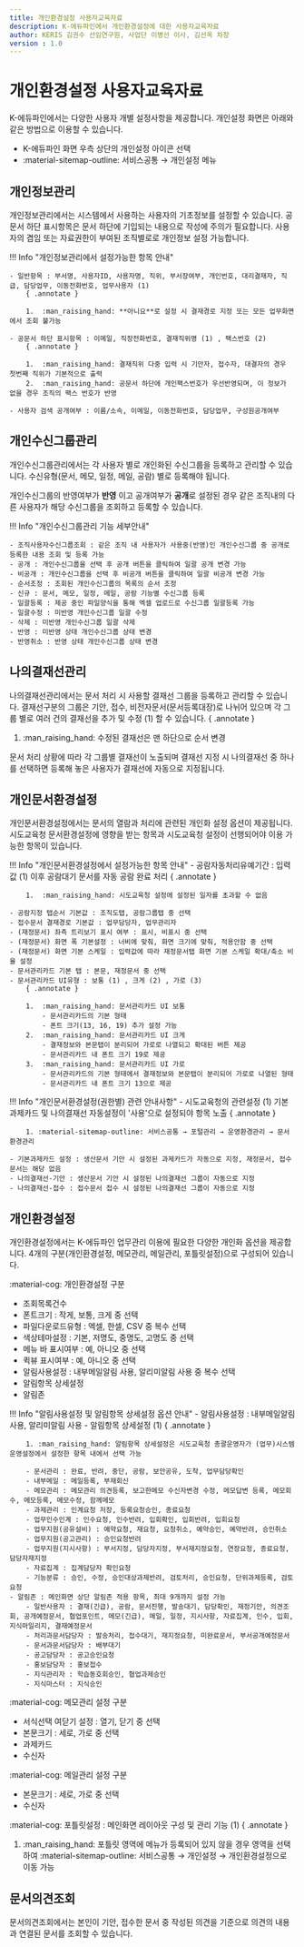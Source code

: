 ```yaml
---
title: 개인환경설정 사용자교육자료
description: K-에듀파인에서 개인환경설정에 대한 사용자교육자료
author: KERIS 김권수 선임연구원, 사업단 이병선 이사, 김선옥 차장
version : 1.0
---
```


# 개인환경설정 사용자교육자료

K-에듀파인에서는 다양한 사용자 개별 설정사항을 제공합니다. 개인설정 화면은 아래와 같은 방법으로 이용할 수 있습니다.

- K-에듀파인 화면 우측 상단의 개인설정 아이콘 선택
- :material-sitemap-outline: 서비스공통 → 개인설정 메뉴


## 개인정보관리

개인정보관리에서는 시스템에서 사용하는 사용자의 기초정보를 설정할 수 있습니다. 공문서 하단 표시항목은 문서 하단에 기입되는 내용으로 작성에 주의가 필요합니다. 사용자의 겸임 또는 자료권한이 부여된 조직별로로 개인정보 설정 가능합니다.

!!! Info "개인정보관리에서 설정가능한 항목 안내"

	- 일반항목 : 부서명, 사용자ID, 사용자명, 직위, 부서장여부, 개인번호, 대리결재자, 직급, 담당업무, 이동전화번호, 업무사용자 (1) 
		{ .annotate }
		
		1.  :man_raising_hand: **아니요**로 설정 시 결재경로 지정 또는 모든 업무화면에서 조회 불가능
	
	- 공문서 하단 표시항목 : 이메일, 직장전화번호, 결재직위명 (1) , 팩스번호 (2) 
		{ .annotate }
		
		1.  :man_raising_hand: 결재직위 다중 입력 시 기안자, 접수자, 대결자의 경우 첫번째 직위가 기본적으로 출력
		2.  :man_raising_hand: 공문서 하단에 개인팩스번호가 우선반영되며, 이 정보가 없을 경우 조직의 팩스 번호가 반영
	
	- 사용자 검색 공개여부 : 이름/소속, 이메일, 이동전화번호, 담당업무, 구성원공개여부


## 개인수신그룹관리

개인수신그룹관리에서는 각 사용자 별로 개인화된 수신그룹을 등록하고 관리할 수 있습니다. 수신유형(문서, 메모, 일정, 메일, 공람) 별로 등록해야 됩니다.

개인수신그룹의 반영여부가 **반영** 이고 공개여부가 **공개**로 설정된 경우 같은 조직내의 다른 사용자가 해당 수신그룹을 조회하고 등록할 수 있습니다.

!!! Info "개인수신그룹관리 기능 세부안내"

	- 조직사용자수신그룹조회 : 같은 조직 내 사용자가 사용중(반영)인 개인수신그룹 중 공개로 등록한 내용 조회 및 등록 가능
	- 공개 : 개인수신그룹을 선택 후 공개 버튼을 클릭하여 일괄 공개 변경 가능
	- 비공개 : 개인수신그룹을 선택 후 비공개 버튼을 클릭하여 일괄 비공개 변경 가능
	- 순서조정 : 조회된 개인수신그룹의 목록의 순서 조정
	- 신규 : 문서, 메모, 일정, 메일, 공람 기능별 수신그룹 등록
	- 일괄등록 : 제공 중인 파일양식을 통해 엑셀 업로드로 수신그룹 일괄등록 가능
	- 일괄수정 : 미반영 개인수신그룹 일괄 수정
	- 삭제 : 미반영 개인수신그룹 일괄 삭제 
	- 반영 : 미반영 상태 개인수신그룹 상태 변경
	- 반영취소 : 반영 상태 개인수신그룹 상태 변경 


## 나의결재선관리

나의결재선관리에서는 문서 처리 시 사용할 결재선 그룹을 등록하고 관리할 수 있습니다. 결재선구분의 그룹은 기안, 접수, 비전자문서(문서등록대장)로 나뉘어 있으며 각 그룹 별로 여러 건의 결재선을 추가 및 수정 (1) 할 수 있습니다.
{ .annotate }

1.  :man_raising_hand: 수정된 결재선은 맨 하단으로 순서 변경

문서 처리 상황에 따라 각 그룹별 결재선이 노출되며 결재선 지정 시 나의결재선 중 하나를 선택하면 등록해 놓은 사용자가 결재선에 자동으로 지정됩니다.


## 개인문서환경설정

개인문서환경설정에서는 문서의 열람과 처리에 관련된 개인화 설정 옵션이 제공됩니다. 시도교육청 문서환경설정에 영향을 받는 항목과 시도교육청 설정이 선행되어야 이용 가능한 항목이 있습니다. 

!!! Info "개인문서환경설정에서 설정가능한 항목 안내"
	- 공람자동처리유예기간 : 입력값 (1) 이후 공람대기 문서를 자동 공람 완료 처리
		{ .annotate }
		
		1.  :man_raising_hand: 시도교육청 설정에 설정된 일자를 초과할 수 없음
 
	- 공람지정 탭순서 기본값 : 조직도탭, 공람그룹탭 중 선택
	- 접수문서 결재경로 기본값 : 업무담당자, 업무관리자
	- (재정문서) 좌측 트리보기 표시 여부 : 표시, 비표시 중 선택
	- (재정문서) 화면 폭 기본설정 : 너비에 맞춰, 화면 크기에 맞춰, 적용안함 중 선택
	- (재정문서) 화면 기본 스케일 : 입력값에 따라 재정문서탭 화면 기본 스케일 확대/축소 비율 설정
	- 문서관리카드 기본 탭 : 본문, 재정문서 중 선택
	- 문서관리카드 UI유형 : 보통 (1) , 크게 (2) , 가로 (3)
		{ .annotate }
		
		1.  :man_raising_hand: 문서관리카드 UI 보통
			- 문서관리카드의 기본 형태
			- 폰트 크기(13, 16, 19) 추가 설정 가능
		2.  :man_raising_hand: 문서관리카드 UI 크게
			- 결재정보와 본문탭이 분리되어 가로로 나열되고 확대된 버튼 제공
			- 문서관리카드 내 폰트 크기 19로 제공
		3.  :man_raising_hand: 문서관리카드 UI 가로
			- 문서관리카드의 기본 형태에서 결재정보와 본문탭이 분리되어 가로로 나열된 형태
			- 문서관리카드 내 폰트 크기 13으로 제공
    	

!!! Info "개인문서환경설정(권한별) 관련 안내사항"
	- 시도교육청의 관련설정 (1) 기본과제카드 및 나의결재선 자동설정이 '사용'으로 설정되야 항목 노출
		{ .annotate }

		1. :material-sitemap-outline: 서비스공통 → 포털관리 → 운영환경관리 → 문서환경관리

	- 기본과제카드 설정 : 생산문서 기안 시 설정된 과제카드가 자동으로 지정, 재정문서, 접수문서는 해당 없음
	- 나의결재선-기안 : 생산문서 기안 시 설정된 나의결재선 그룹이 자동으로 지정
	- 나의결재선-접수 : 접수문서 접수 시 설정된 나의결재선 그룹이 자동으로 지정


## 개인환경설정

개인환경설정에서는 K-에듀파인 업무관리 이용에 필요한 다양한 개인화 옵션을 제공합니다. 4개의 구분(개인환경설정, 메모관리, 메일관리, 포틀릿설정)으로 구성되어 있습니다.

:material-cog: 개인환경설정 구분

- 조회목록건수
- 폰트크기 : 작게, 보통, 크게 중 선택
- 파일다운로드유형 : 엑셀, 한셀, CSV 중 복수 선택
- 색상테마설정 : 기본, 저명도, 중명도, 고명도 중 선택
- 메뉴 바 표시여부 : 예, 아니오 중 선택
- 퀵뷰 표시여부 : 예, 아니오 중 선택
- 알림사용설정 : 내부메일알림 사용, 알리미알림 사용 중 복수 선택
- 알림항목 상세설정
- 알림존

!!! Info "알림사용설정 및 알림항목 상세설정 옵션 안내"
	- 알림사용설정 : 내부메일알림 사용, 알리미알림 사용
	- 알림항목 상세설정 (1) 
		{ .annotate }

		1. :man_raising_hand: 알림항목 상세설정은 시도교육청 총괄운영자가 (업무)시스템 운영설정에서 설정한 항목 내에서 선택 가능

		- 문서관리 : 완료, 반려, 중단, 공람, 보안공유, 도착, 업무담당확인
		- 내부메일 : 메일등록, 부재회신
		- 메모관리 : 메모관리 의견등록, 보고한메모 수신자변경 수정, 메모답변 등록, 메모회수, 메모등록, 메모수정, 함께메모
		- 과제관리 : 인계요청 저장, 등록요청승인, 종료요청
		- 업무인수인계 : 인수요청, 인수반려, 입회확인, 입회반려, 입회요청
		- 업무지원(공유설비) : 예약요청, 재요청, 요청취소, 예약승인, 예약반려, 승인취소
		- 업무지원(공고관리) : 승인요청반려
		- 업무지원(지시사항) : 부서지정, 담당자지정, 부서재지정요청, 연장요청, 종료요청, 담당자재지정
		- 자료집계 : 집계담당자 확인요청
		- 기능분류 : 승인, 수정, 승인대상과제반려, 검토처리, 승인요청, 단위과제등록, 검토요청
	- 알림존 : 메인화면 상단 알림존 적용 항목, 최대 9개까지 설정 가능
		- 일반사용자 : 결재(긴급), 공람, 문서진행, 발송대기, 담당확인, 재정기안, 의견조회, 공개예정문서, 협업포인트, 메모(긴급), 메일, 일정, 지시사항, 자료집계, 인수, 입회, 지식마일리지, 결재예정문서
		- 처리과문서담당자 : 발송처리, 접수대기, 재지정요청, 미완료문서, 부서공개예정문서
		- 문서과문서담당자 : 배부대기
		- 공고담당자 : 공고승인요청
		- 홍보담당자 : 홍보접수
		- 지식관리자 : 학습동호회승인, 협업과제승인
		- 지식마스터 : 지식승인

:material-cog: 메모관리 설정 구분

- 서식선택 여닫기 설정 : 열기, 닫기 중 선택
- 본문크기 : 세로, 가로 중 선택
- 과제카드
- 수신자


:material-cog: 메일관리 설정 구분

- 본문크기 : 세로, 가로 중 선택
- 수신자


:material-cog: 포틀릿설정 : 메인화면 레이아웃 구성 및 관리 기능 (1) 
{ .annotate }

1. :man_raising_hand: 포틀릿 영역에 메뉴가 등록되어 있지 않을 경우 영역을 선택하여 :material-sitemap-outline: 서비스공통 → 개인설정 → 개인환경설정으로 이동 가능


## 문서의견조회

문서의견조회에서는 본인이 기안, 접수한 문서 중 작성된 의견을 기준으로 의견의 내용과 연결된 문서를 조회할 수 있습니다.


